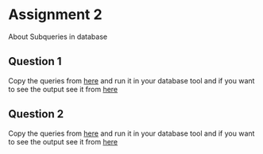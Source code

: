 # Assignment 2
About Subqueries in database


## Question 1
Copy the queries from [here](https://github.com/jayan058/database-assignments/blob/assignment-2/assignment-two/question-one-queries-only.txt) and run it in your database tool and if you want to see the output see it from  [here](https://github.com/jayan058/database-assignments/blob/assignment-2/assignment-two/question-one-with-results.pdf) 


## Question 2
Copy the queries from [here](https://github.com/jayan058/database-assignments/blob/assignment-2/assignment-two/question-two.txt) and run it in your database tool and if you want to see the output see it from  [here](https://github.com/jayan058/database-assignments/blob/assignment-2/assignment-two/question-two-diagram.PNG)
